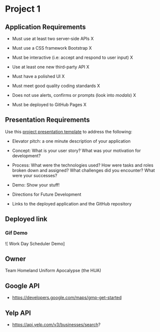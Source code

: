 # Project 1

## Application Requirements

* Must use at least two server-side APIs X

* Must use a CSS framework Bootstrap X

* Must be interactive (i.e: accept and respond to user input) X

* Use at least one new third-party API X

* Must have a polished UI X

* Must meet good quality coding standards X

* Does not use alerts, confirms or prompts (look into _modals_) X

* Must be deployed to GitHub Pages X


## Presentation Requirements

Use this [project presentation template](https://docs.google.com/presentation/d/1_u8TKy5zW5UlrVQVnyDEZ0unGI2tjQPDEpA0FNuBKAw/edit?usp=sharing) to address the following: 

* Elevator pitch: a one minute description of your application

* Concept: What is your user story? What was your motivation for development?

* Process: What were the technologies used? How were tasks and roles broken down and assigned? What challenges did you encounter? What were your successes?

* Demo: Show your stuff!

* Directions for Future Development

* Links to the deployed application and the GitHub repository

## Deployed link


### Gif Demo 
![ Work Day Scheduler Demo]

## Owner
Team Homeland Uniform Apocalypse (the HUA)


## Google API
* https://developers.google.com/maps/gmp-get-started

## Yelp API
* https://api.yelp.com/v3/businesses/search?